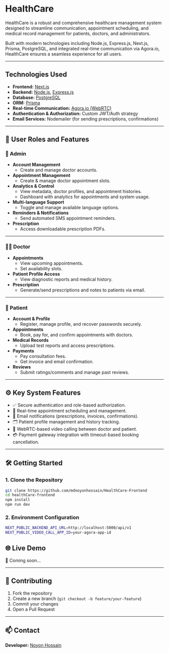 # HealthCare

HealthCare is a robust and comprehensive healthcare management system designed to streamline communication, appointment scheduling, and medical record management for patients, doctors, and administrators.

Built with modern technologies including Node.js, Express.js, Next.js, Prisma, PostgreSQL, and integrated real-time communication via Agora.io, HealthCare ensures a seamless experience for all users.

---

## Technologies Used

- **Frontend:** [Next.js](https://nextjs.org/)
- **Backend:** [Node.js](https://nodejs.org/), [Express.js](https://expressjs.com/)
- **Database:** [PostgreSQL](https://www.postgresql.org/)
- **ORM:** [Prisma](https://www.prisma.io/)
- **Real-time Communication:** [Agora.io (WebRTC)](https://www.agora.io/en/)
- **Authentication & Authorization:** Custom JWT/Auth strategy
- **Email Services:** Nodemailer (for sending prescriptions, confirmations)

---

## 👥 User Roles and Features

### 🔐 Admin
- **Account Management**
  - Create and manage doctor accounts.
- **Appointment Management**
  - Create & manage doctor appointment slots.
- **Analytics & Control**
  - View metadata, doctor profiles, and appointment histories.
  - Dashboard with analytics for appointments and system usage.
- **Multi-language Support**
  - Toggle and manage available language options.
- **Reminders & Notifications**
  - Send automated SMS appointment reminders.
- **Prescription**
  - Access downloadable prescription PDFs.

---

### 👨‍⚕️ Doctor
- **Appointments**
  - View upcoming appointments.
  - Set availability slots.
- **Patient Profile Access**
  - View diagnostic reports and medical history.
- **Prescription**
  - Generate/send prescriptions and notes to patients via email.

---

### 👤 Patient
- **Account & Profile**
  - Register, manage profile, and recover passwords securely.
- **Appointments**
  - Book, pay for, and confirm appointments with doctors.
- **Medical Records**
  - Upload test reports and access prescriptions.
- **Payments**
  - Pay consultation fees.
  - Get invoice and email confirmation.
- **Reviews**
  - Submit ratings/comments and manage past reviews.

---

## ⚙️ Key System Features

- ✅ Secure authentication and role-based authorization.
- 📅 Real-time appointment scheduling and management.
- 📧 Email notifications (prescriptions, invoices, confirmations).
- 🗂️ Patient profile management and history tracking.
- 💬 WebRTC-based video calling between doctor and patient.
- 💳 Payment gateway integration with timeout-based booking cancellation.

---

## 🛠️ Getting Started

### 1. Clone the Repository

```bash
git clone https://github.com/mdnoyonhossain/HealthCare-Frontend
cd healthCare-frontend
npm install
npm run dev
```

### 2. Environment Configuration

```bash
NEXT_PUBLIC_BACKEND_API_URL=http://localhost:5000/api/v1
NEXT_PUBLIC_VIDEO_CALL_APP_ID=your-agora-app-id
```

## 🌐 Live Demo

🚧 Coming soon...

---

## 🤝 Contributing

1. Fork the repository  
2. Create a new branch (`git checkout -b feature/your-feature`)  
3. Commit your changes  
4. Open a Pull Request  

---

## 📫 Contact

**Developer:** [Noyon Hossain](https://noyonhossain.vercel.app/)